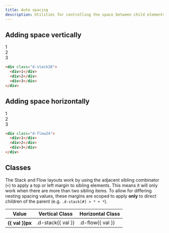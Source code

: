 ```yaml
---
title: Auto spacing
description: Utilities for controlling the space between child elements.
---
```


## Adding space vertically

<code-well-header class="d-fl-center d-p24 d-bgc-purple-100 d-w100p d-hmn216" custom>
  <div class="d-fl-center d-fd-column d-bgc-red-100 d-stack16 d-bar8">
    <div class="d-w128 d-p16 d-bar8 d-bgc-purple-300 d-fs-300 d-fw-bold d-ta-center">1</div>
    <div class="d-w128 d-p16 d-bar8 d-bgc-purple-300 d-fs-300 d-fw-bold d-ta-center">2</div>
    <div class="d-w128 d-p16 d-bar8 d-bgc-purple-300 d-fs-300 d-fw-bold d-ta-center">3</div>
  </div>
</code-well-header>

```html
<div class="d-stack16">
  <div>1</div>
  <div>2</div>
  <div>3</div>
</div>
```

## Adding space horizontally

<code-well-header class="d-fl-center d-p24 d-bgc-purple-100 d-w100p d-hmn216" custom>
  <div class="d-fl-center d-bgc-red-100 d-flow24 d-bar8 d-fs-300 d-fw-bold d-ta-center">
    <div class="lg:d-w96 d-w128 d-p16 d-bar8 d-bgc-purple-300">1</div>
    <div class="lg:d-w96 d-w128 d-p16 d-bar8 d-bgc-purple-300">2</div>
    <div class="lg:d-w96 d-w128 d-p16 d-bar8 d-bgc-purple-300">3</div>
  </div>
</code-well-header>

```html
<div class="d-flow24">
  <div>1</div>
  <div>2</div>
  <div>3</div>
</div>
```

<script setup>
  import { values } from '@data/spacing.json';
</script>

## Classes

The Stack and Flow layouts work by using the adjacent sibling combinator (`+`) to apply a top or left margin to sibling elements. This means it will only work when there are more than two sibling items. To allow for differing nesting spacing values, these margins are scoped to apply **only** to direct children of the parent (e.g. `.d-stack[#] > * + *`).

<table class="d-table dialtone-doc-table">
  <thead>
    <tr>
      <th scope="col" class="d-w25p">Value</th>
      <th scope="col">Vertical Class</th>
      <th scope="col">Horizontal Class</th>
    </tr>
  </thead>
  <tbody>
    <tr v-for="{ value: val } in values">
      <th scope="row">{{ val }}px</th>
      <td class="d-ff-mono d-fc-purple-400 d-fs-100">.d-stack{{ val }}</td>
      <td class="d-ff-mono d-fc-purple-400 d-fs-100">.d-flow{{ val }}</td>
    </tr>
  </tbody>
</table>
